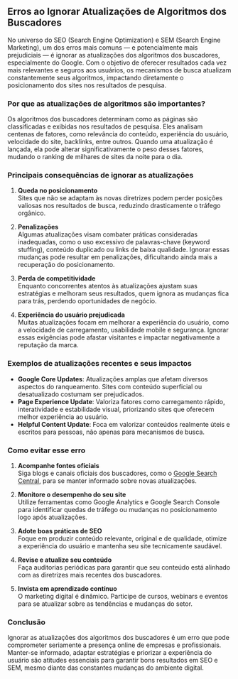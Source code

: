 ## Erros ao Ignorar Atualizações de Algoritmos dos Buscadores

No universo do SEO (Search Engine Optimization) e SEM (Search Engine Marketing), um dos erros mais comuns — e potencialmente mais prejudiciais — é ignorar as atualizações dos algoritmos dos buscadores, especialmente do Google. Com o objetivo de oferecer resultados cada vez mais relevantes e seguros aos usuários, os mecanismos de busca atualizam constantemente seus algoritmos, impactando diretamente o posicionamento dos sites nos resultados de pesquisa.

### Por que as atualizações de algoritmos são importantes?

Os algoritmos dos buscadores determinam como as páginas são classificadas e exibidas nos resultados de pesquisa. Eles analisam centenas de fatores, como relevância do conteúdo, experiência do usuário, velocidade do site, backlinks, entre outros. Quando uma atualização é lançada, ela pode alterar significativamente o peso desses fatores, mudando o ranking de milhares de sites da noite para o dia.

### Principais consequências de ignorar as atualizações

1. **Queda no posicionamento**  
   Sites que não se adaptam às novas diretrizes podem perder posições valiosas nos resultados de busca, reduzindo drasticamente o tráfego orgânico.

2. **Penalizações**  
   Algumas atualizações visam combater práticas consideradas inadequadas, como o uso excessivo de palavras-chave (keyword stuffing), conteúdo duplicado ou links de baixa qualidade. Ignorar essas mudanças pode resultar em penalizações, dificultando ainda mais a recuperação do posicionamento.

3. **Perda de competitividade**  
   Enquanto concorrentes atentos às atualizações ajustam suas estratégias e melhoram seus resultados, quem ignora as mudanças fica para trás, perdendo oportunidades de negócio.

4. **Experiência do usuário prejudicada**  
   Muitas atualizações focam em melhorar a experiência do usuário, como a velocidade de carregamento, usabilidade mobile e segurança. Ignorar essas exigências pode afastar visitantes e impactar negativamente a reputação da marca.

### Exemplos de atualizações recentes e seus impactos

- **Google Core Updates**: Atualizações amplas que afetam diversos aspectos do ranqueamento. Sites com conteúdo superficial ou desatualizado costumam ser prejudicados.
- **Page Experience Update**: Valoriza fatores como carregamento rápido, interatividade e estabilidade visual, priorizando sites que oferecem melhor experiência ao usuário.
- **Helpful Content Update**: Foca em valorizar conteúdos realmente úteis e escritos para pessoas, não apenas para mecanismos de busca.

### Como evitar esse erro

1. **Acompanhe fontes oficiais**  
   Siga blogs e canais oficiais dos buscadores, como o [Google Search Central](https://developers.google.com/search/blog), para se manter informado sobre novas atualizações.

2. **Monitore o desempenho do seu site**  
   Utilize ferramentas como Google Analytics e Google Search Console para identificar quedas de tráfego ou mudanças no posicionamento logo após atualizações.

3. **Adote boas práticas de SEO**  
   Foque em produzir conteúdo relevante, original e de qualidade, otimize a experiência do usuário e mantenha seu site tecnicamente saudável.

4. **Revise e atualize seu conteúdo**  
   Faça auditorias periódicas para garantir que seu conteúdo está alinhado com as diretrizes mais recentes dos buscadores.

5. **Invista em aprendizado contínuo**  
   O marketing digital é dinâmico. Participe de cursos, webinars e eventos para se atualizar sobre as tendências e mudanças do setor.

### Conclusão

Ignorar as atualizações dos algoritmos dos buscadores é um erro que pode comprometer seriamente a presença online de empresas e profissionais. Manter-se informado, adaptar estratégias e priorizar a experiência do usuário são atitudes essenciais para garantir bons resultados em SEO e SEM, mesmo diante das constantes mudanças do ambiente digital.